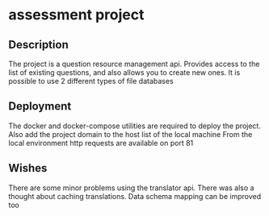 # assessment project

## Description

The project is a question resource management api.
Provides access to the list of existing questions, and also allows you to create new ones.
It is possible to use 2 different types of file databases

## Deployment 

The docker and docker-compose utilities are required to deploy the project.
Also add the project domain to the host list of the local machine
From the local environment http requests are available on port 81

## Wishes

There are some minor problems using the translator api.
There was also a thought about caching translations.
Data schema mapping can be improved too